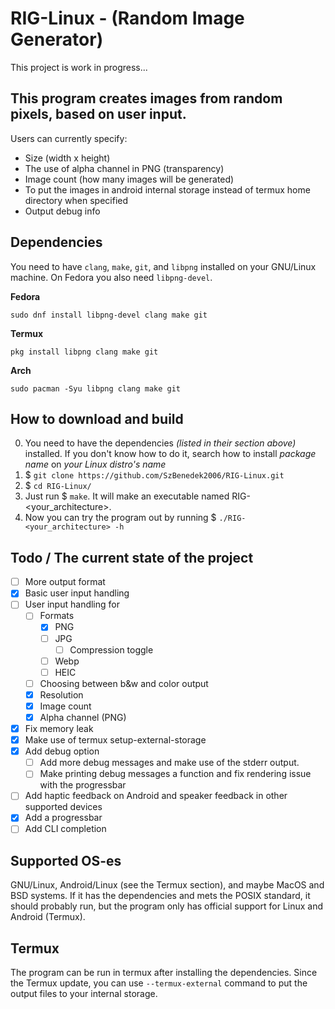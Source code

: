 # RIG-Linux - (Random Image Generator)
This project is work in progress...

## This program creates images from random pixels, based on user input.
Users can currently specify:
- Size (width x height)
- The use of alpha channel in PNG (transparency)
- Image count (how many images will be generated)
- To put the images in android internal storage instead of termux home directory when specified
- Output debug info



## Dependencies
You need to have `clang`, `make`, `git`, and `libpng` installed on your GNU/Linux machine.
On Fedora you also need `libpng-devel`.

**Fedora**
```Fedora
sudo dnf install libpng-devel clang make git
```

**Termux**
```Termux
pkg install libpng clang make git
```

**Arch**
```Arch
sudo pacman -Syu libpng clang make git
```


## How to download and build
0. You need to have the dependencies _(listed in their section above)_ installed. If you don't know how to do it, search how to install _*package name*_ on _*your Linux distro's name*_
1. $ `git clone https://github.com/SzBenedek2006/RIG-Linux.git`
2. $ `cd RIG-Linux/`
3. Just run $ `make`. It will make an executable named RIG-<your\_architecture>.
4. Now you can try the program out by running $ `./RIG-<your_architecture> -h`


## Todo / The current state of the project
- [ ] More output format
- [x] Basic user input handling
- [ ] User input handling for
  - [ ] Formats
    - [x] PNG
    - [ ] JPG
      - [ ] Compression toggle
    - [ ] Webp
    - [ ] HEIC
  - [ ] Choosing between b&w and color output
  - [x] Resolution
  - [x] Image count
  - [x] Alpha channel (PNG)
- [x] Fix memory leak
- [x] Make use of termux setup-external-storage
- [x] Add debug option
  - [ ] Add more debug messages and make use of the stderr output.
  - [ ] Make printing debug messages a function and fix rendering issue with the progressbar
- [ ] Add haptic feedback on Android and speaker feedback in other supported devices
- [x] Add a progressbar
- [ ] Add CLI completion

## Supported OS-es
GNU/Linux, Android/Linux (see the Termux section), and maybe MacOS and BSD systems.
If it has the dependencies and mets the POSIX standard, it should probably run, but the program only has official support for Linux and Android (Termux).

## Termux
The program can be run in termux after installing the dependencies.
Since the Termux update, you can use  `--termux-external` command to put the output files to your internal storage.



